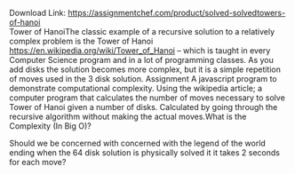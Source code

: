 Download Link: https://assignmentchef.com/product/solved-solvedtowers-of-hanoi
<br>
Tower of HanoiThe classic example of a recursive solution to a relatively complex problem is the Tower of Hanoi https://en.wikipedia.org/wiki/Tower_of_Hanoi – which is taught in every Computer Science program and in a lot of programming classes. As you add disks the solution becomes more complex, but it is a simple repetition of moves used in the 3 disk solution. Assignment A javascript program to demonstrate computational complexity. Using the wikipedia article; a computer program that calculates the number of moves necessary to solve Tower of Hanoi given a number of disks. Calculated by going through the recursive algorithm without making the actual moves.What is the Complexity (In Big O)?

Should we be concerned with concerned with the legend of the world ending when the 64 disk solution is physically solved it it takes 2 seconds for each move?